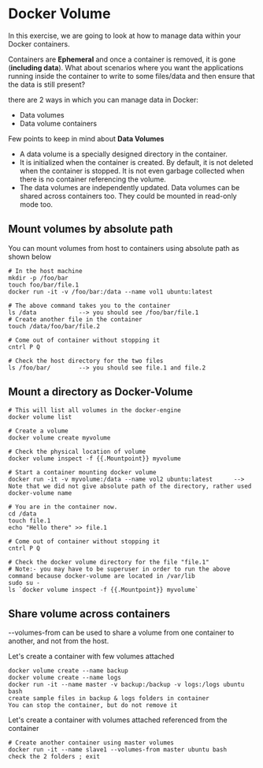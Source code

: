 # Docker Volume

In this exercise, we are going to look at how to manage data within your Docker containers.

Containers are **Ephemeral** and once a container is removed, it is gone (**including data**). What about scenarios where you want the applications running inside the container to write to some files/data and then ensure that the data is still present? 

there are 2 ways in which you can manage data in Docker:

* Data volumes
* Data volume containers


Few points to keep in mind about **Data Volumes**

* A data volume is a specially designed directory in the container.
* It is initialized when the container is created. By default, it is not deleted when the container is stopped. It is not even garbage collected when there is no container referencing the volume.
* The data volumes are independently updated. Data volumes can be shared across containers too. They could be mounted in read-only mode too.

## Mount volumes by absolute path
You can mount volumes from host to containers using absolute path as shown below

```
# In the host machine
mkdir -p /foo/bar
touch foo/bar/file.1
docker run -it -v /foo/bar:/data --name vol1 ubuntu:latest

# The above command takes you to the container
ls /data 			--> you should see /foo/bar/file.1
# Create another file in the container
touch /data/foo/bar/file.2

# Come out of container without stopping it
cntrl P Q

# Check the host directory for the two files
ls /foo/bar/		--> you should see file.1 and file.2
```


## Mount a directory as Docker-Volume

```
# This will list all volumes in the docker-engine
docker volume list

# Create a volume
docker volume create myvolume

# Check the physical location of volume
docker volume inspect -f {{.Mountpoint}} myvolume

# Start a container mounting docker volume
docker run -it -v myvolume:/data --name vol2 ubuntu:latest		--> Note that we did not give absolute path of the directory, rather used docker-volume name

# You are in the container now.
cd /data
touch file.1
echo "Hello there" >> file.1

# Come out of container without stopping it
cntrl P Q

# Check the docker volume directory for the file "file.1"
# Note:- you may have to be superuser in order to run the above command because docker-volume are located in /var/lib
sudo su -
ls `docker volume inspect -f {{.Mountpoint}} myvolume`
```


## Share volume across containers
--volumes-from can be used to share a volume from one container to another, and not from the host.

<p>Let's create a container with few volumes attached</p>

```
docker volume create --name backup
docker volume create --name logs
docker run -it --name master -v backup:/backup -v logs:/logs ubuntu bash
create sample files in backup & logs folders in container
You can stop the container, but do not remove it
```

<p>Let's create a container with volumes attached referenced from the container</p>

```
# Create another container using master volumes
docker run -it --name slave1 --volumes-from master ubuntu bash
check the 2 folders ; exit
```
